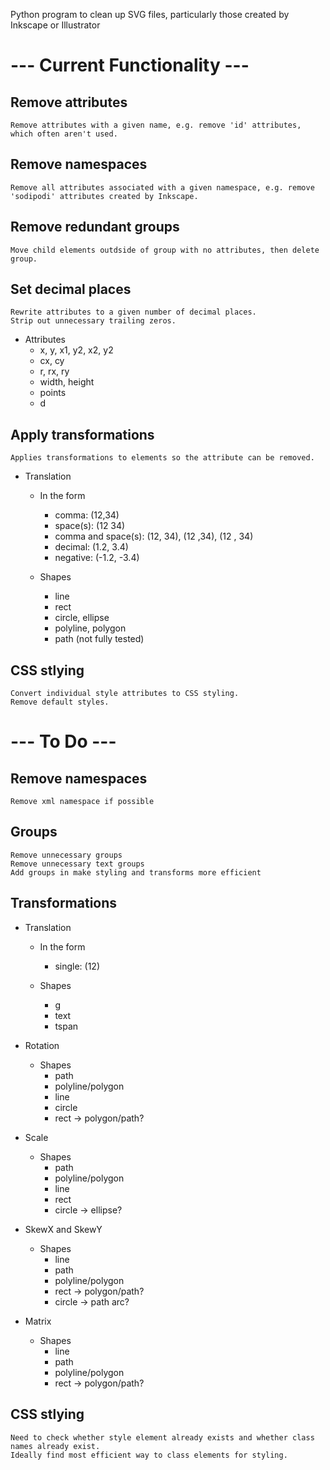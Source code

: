 Python program to clean up SVG files, particularly those created by Inkscape or Illustrator

# --- Current Functionality ---

## Remove attributes
	Remove attributes with a given name, e.g. remove 'id' attributes, which often aren't used.

## Remove namespaces
	Remove all attributes associated with a given namespace, e.g. remove 'sodipodi' attributes created by Inkscape.
	
## Remove redundant groups
	Move child elements outdside of group with no attributes, then delete group.

## Set decimal places
    Rewrite attributes to a given number of decimal places.
    Strip out unnecessary trailing zeros.
    
* Attributes
	- x, y, x1, y2, x2, y2
	- cx, cy
	- r, rx, ry
	- width, height
	- points
	- d

## Apply transformations
	Applies transformations to elements so the attribute can be removed.

* Translation
    - In the form
        - comma: (12,34)
        - space(s): (12 34)
        - comma and space(s): (12, 34), (12 ,34), (12 , 34)
        - decimal: (1.2, 3.4)
        - negative: (-1.2, -3.4)
        
    - Shapes
        - line
        - rect
        - circle, ellipse
        - polyline, polygon
        - path (not fully tested)

## CSS stlying
    Convert individual style attributes to CSS styling.
    Remove default styles.
    
# --- To Do ---

## Remove namespaces
	Remove xml namespace if possible
	
## Groups
	Remove unnecessary groups
	Remove unnecessary text groups
	Add groups in make styling and transforms more efficient

## Transformations

* Translation
    - In the form
        - single: (12)

    - Shapes
        - g
        - text
        - tspan
        
* Rotation
    - Shapes
        - path
        - polyline/polygon
        - line
        - circle
        - rect -> polygon/path?
        
* Scale
    - Shapes
        - path
        - polyline/polygon
        - line
        - rect
        - circle -> ellipse?
        
* SkewX and SkewY
	- Shapes
		- line
		- path
		- polyline/polygon
		- rect -> polygon/path?
		- circle -> path arc?
		
* Matrix
	- Shapes
		- line
		- path
		- polyline/polygon
		- rect -> polygon/path?
            
## CSS stlying
	Need to check whether style element already exists and whether class names already exist.
    Ideally find most efficient way to class elements for styling.

